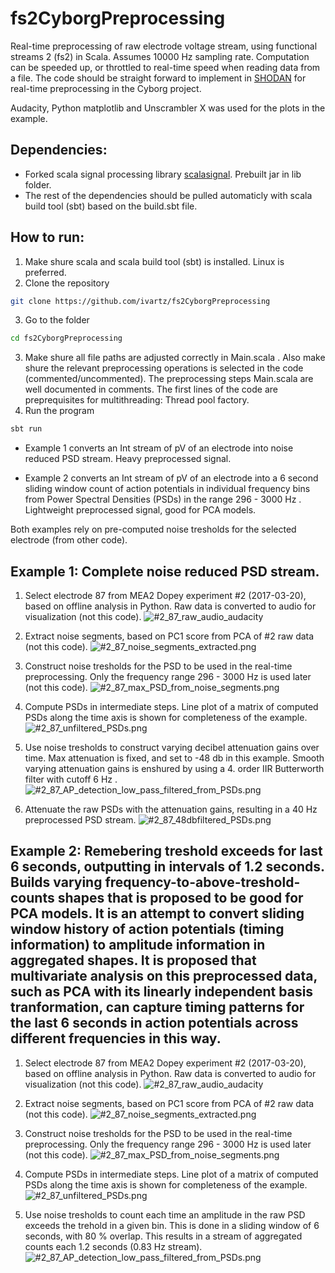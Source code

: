 # fs2CyborgPreprocessing
Real-time preprocessing of raw electrode voltage stream, using functional streams 2 (fs2) in Scala.
Assumes 10000 Hz sampling rate.
Computation can be speeded up, or throttled to real-time speed when reading data from a file.
The code should be straight forward to implement in [SHODAN](https://github.com/PeterAaser/SHODAN) for real-time preprocessing
in the Cyborg project.

Audacity, Python matplotlib and Unscrambler X was used for the plots in the example.

## Dependencies:

* Forked scala signal processing library [scalasignal](https://github.com/ivartz/scalasignal). Prebuilt jar in lib folder.
* The rest of the dependencies should be pulled automaticly with scala build tool (sbt) based on the build.sbt file.

## How to run:
1. Make shure scala and scala build tool (sbt) is installed. Linux is preferred.
2. Clone the repository
```bash
git clone https://github.com/ivartz/fs2CyborgPreprocessing
```
3. Go to the folder
```bash
cd fs2CyborgPreprocessing
```
3. Make shure all file paths are adjusted correctly in Main.scala .
   Also make shure the relevant preprocessing operations is selected in the code (commented/uncommented).
   The preprocessing steps Main.scala are well documented in comments. The first lines of the code are preprequisites for multithreading: Thread pool factory.
4. Run the program
```bash
sbt run
```

* Example 1 converts an Int stream of pV of an electrode into noise reduced PSD stream. Heavy preprocessed signal.

* Example 2 converts an Int stream of pV of an electrode into a 6 second sliding window count of action potentials in individual frequency bins from Power Spectral Densities (PSDs) in the range 296 - 3000 Hz . Lightweight preprocessed signal, good for PCA models.

Both examples rely on pre-computed noise tresholds for the selected electrode (from other code).

## Example 1: Complete noise reduced PSD stream.

1. Select electrode 87 from MEA2 Dopey experiment #2 (2017-03-20), based on offline analysis in Python. Raw data is converted to audio for visualization (not this code).
![#2_87_raw_audio_audacity](/img/#2_87_raw_audio_audacity.png)

2. Extract noise segments, based on PC1 score from PCA of #2 raw data (not this code).
![#2_87_noise_segments_extracted.png](/img/#2_87_noise_segments_extracted.png)

3. Construct noise tresholds for the PSD to be used in the real-time preprocessing. Only the frequency range 296 - 3000 Hz is used later (not this code).
![#2_87_max_PSD_from_noise_segments.png](/img/#2_87_max_PSD_from_noise_segments.png)

4. Compute PSDs in intermediate steps. Line plot of a matrix of computed PSDs along the time axis is shown for completeness of the example.
![#2_87_unfiltered_PSDs.png](/img/#2_87_unfiltered_PSDs.png)

5. Use noise tresholds to construct varying decibel attenuation gains over time. Max attenuation is fixed, and set to -48 db in this example. Smooth varying attenuation gains is enshured by using a 4. order IIR Butterworth filter with cutoff 6 Hz .
![#2_87_AP_detection_low_pass_filtered_from_PSDs.png](/img/#2_87_AP_detection_low_pass_filtered_from_PSDs.png)

6. Attenuate the raw PSDs with the attenuation gains, resulting in a 40 Hz preprocessed PSD stream.
![#2_87_48dbfiltered_PSDs.png](/img/#2_87_48dbfiltered_PSDs.png)


## Example 2: Remebering treshold exceeds for last 6 seconds, outputting in intervals of 1.2 seconds. Builds varying frequency-to-above-treshold-counts shapes that is proposed to be good for PCA models. It is an attempt to convert sliding window history of action potentials (timing information) to amplitude information in aggregated shapes. It is proposed that multivariate analysis on this preprocessed data, such as PCA with its linearly independent basis tranformation, can capture timing patterns for the last 6 seconds in action potentials across different frequencies in this way.

1. Select electrode 87 from MEA2 Dopey experiment #2 (2017-03-20), based on offline analysis in Python. Raw data is converted to audio for visualization (not this code).
![#2_87_raw_audio_audacity](/img/#2_87_raw_audio_audacity.png)

2. Extract noise segments, based on PC1 score from PCA of #2 raw data (not this code).
![#2_87_noise_segments_extracted.png](/img/#2_87_noise_segments_extracted.png)

3. Construct noise tresholds for the PSD to be used in the real-time preprocessing. Only the frequency range 296 - 3000 Hz is used later (not this code).
![#2_87_max_PSD_from_noise_segments.png](/img/#2_87_max_PSD_from_noise_segments.png)

4. Compute PSDs in intermediate steps. Line plot of a matrix of computed PSDs along the time axis is shown for completeness of the example.
![#2_87_unfiltered_PSDs.png](/img/#2_87_unfiltered_PSDs.png)

5. Use noise tresholds to count each time an amplitude in the raw PSD exceeds the trehold in a given bin. This is done in a sliding window of 6 seconds, with 80 % overlap. This results in a stream of aggregated counts each 1.2 seconds (0.83 Hz stream).
![#2_87_AP_detection_low_pass_filtered_from_PSDs.png](/img/#2_87_AP_detection_from_PSDs_sliding_6s_windows.png)


